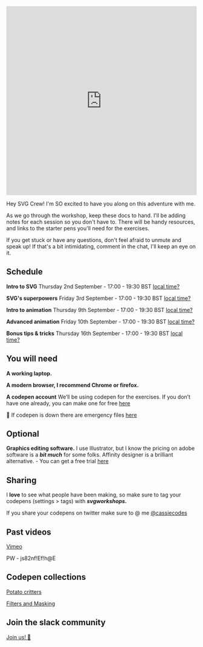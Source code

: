 <iframe height="500" style="width: 100%;" scrolling="no" title="SVG" src="https://codepen.io/cassie-codes/embed/12688828d2fcfc51965a94ef33b1f9a9?height=265&theme-id=light&default-tab=result" frameborder="no" loading="lazy" allowtransparency="true" allowfullscreen="true">
  See the Pen <a href='https://codepen.io/cassie-codes/pen/12688828d2fcfc51965a94ef33b1f9a9'>SVG</a> by Cassie Evans
  (<a href='https://codepen.io/cassie-codes'>@cassie-codes</a>) on <a href='https://codepen.io'>CodePen</a>.
</iframe>

Hey SVG Crew! I'm SO excited to have you along on this adventure with me.

As we go through the workshop, keep these docs to hand. I'll be adding notes for each session so you don't have to. There will be handy resources, and links to the starter pens you'll need for the exercises.

If you get stuck or have any questions, don't feel afraid to unmute and speak up! If that's a bit intimidating, comment in the chat, I'll keep an eye on it.

## Schedule <!-- {docsify-ignore} -->

**Intro to SVG** Thursday 2nd September -
17:00 - 19:30 BST [local time?](https://everytimezone.com/s/32d757bb)

**SVG's superpowers** Friday 3rd September -
17:00 - 19:30 BST [local time?](https://everytimezone.com/s/9972d5e9)

**Intro to animation** Thursday 9th September -
17:00 - 19:30 BST [local time?](https://everytimezone.com/s/4a5cec5b)

**Advanced animation** Friday 10th September -
17:00 - 19:30 BST [local time?](https://everytimezone.com/s/255edbc5)

**Bonus tips & tricks** Thursday 16th September -
17:00 - 19:30 BST [local time?](https://everytimezone.com/s/2f35ce3e)



## You will need <!-- {docsify-ignore} -->

**A working laptop.**

**A modern browser, I recommend Chrome or firefox.**

**A codepen account** We’ll be using codepen for the exercises. If you don’t have one already, you can make one for free [here](https://codepen.io/)

🚨 If codepen is down there are emergency files [here](https://we.tl/t-a2gQe8H8l9)


## Optional <!-- {docsify-ignore} -->

**Graphics editing software.** I use Illustrator, but I know the pricing on adobe software is a **_bit much_** for some folks. Affinity designer is a brilliant alternative. - You can get a free trial [here](https://affinity.serif.com/en-gb/designer/#buy)

<!-- ## Follow along {docsify-ignore} -->

## Sharing <!-- {docsify-ignore} -->

I **love** to see what people have been making, so make sure to tag your codepens (settings > tags) with **_svgworkshops._**

If you share your codepens on twitter make sure to @ me [@cassiecodes](https://twitter.com/cassiecodes)

## Past videos  <!-- {docsify-ignore} -->

[Vimeo](https://vimeo.com/showcase/8799505) 

PW - js82nf!Ef!h@E

## Codepen collections  <!-- {docsify-ignore} -->

[Potato critters](https://codepen.io/collection/pgvRZZ)

[Filters and Masking](https://codepen.io/collection/LPZWGv)

## Join the slack community  <!-- {docsify-ignore} -->

[Join us! 👋 ](https://join.slack.com/t/svg-animation/shared_invite/zt-ld8zodr8-logjxuHIrrssl7EbB_XJHg)

